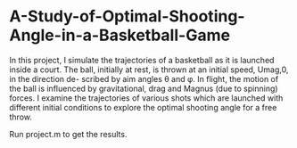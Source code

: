 # A-Study-of-Optimal-Shooting-Angle-in-a-Basketball-Game

In this project, I simulate the trajectories of a basketball as it is launched inside
a court. The ball, initially at rest, is thrown at an initial speed, Umag,0, in the direction de-
scribed by aim angles θ and φ. In flight, the motion of the ball is influenced by gravitational,
drag and Magnus (due to spinning) forces. I examine the trajectories of various shots
which are launched with different initial conditions to explore the optimal shooting angle for
a free throw.

Run project.m to get the results.
